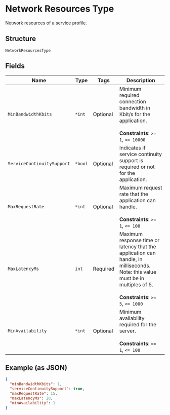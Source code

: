 
# Network Resources Type

Network resources of a service profile.

## Structure

`NetworkResourcesType`

## Fields

| Name | Type | Tags | Description |
|  --- | --- | --- | --- |
| `MinBandwidthKbits` | `*int` | Optional | Minimum required connection bandwidth in Kbit/s for the application.<br><br>**Constraints**: `>= 1`, `<= 10000` |
| `ServiceContinuitySupport` | `*bool` | Optional | Indicates if service continuity support is required or not for the application. |
| `MaxRequestRate` | `*int` | Optional | Maximum request rate that the application can handle.<br><br>**Constraints**: `>= 1`, `<= 100` |
| `MaxLatencyMs` | `int` | Required | Maximum response time or latency that the application can handle, in milliseconds. Note: this value must be in multiples of 5.<br><br>**Constraints**: `>= 5`, `<= 1000` |
| `MinAvailability` | `*int` | Optional | Minimum availability required for the server.<br><br>**Constraints**: `>= 1`, `<= 100` |

## Example (as JSON)

```json
{
  "minBandwidthKbits": 1,
  "serviceContinuitySupport": true,
  "maxRequestRate": 15,
  "maxLatencyMs": 20,
  "minAvailability": 1
}
```


